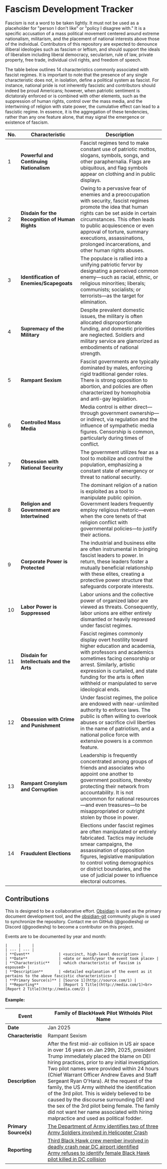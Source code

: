 # Fascism Development Tracker

Fascism is not a word to be taken lightly. It must not be used as a placeholder for "person I don't like" or "policy I disagree with." It is a specific accusation of a mass political movement centered around extreme nationalism, militarism, and the placement of national interests above those of the individual. Contributors of this repository are expected to denounce illiberal ideologies such as fascism or leftism, and should support the ideals of liberalism including liberal democracy, secularism, rule of law, private property, free trade, individual civil rights, and freedom of speech.

The table below outlines 14 characteristics commonly associated with fascist regimes. It is important to note that the presence of any single characteristic does not, in isolation, define a political system as fascist. For instance, national pride is not inherently fascistic and contributors should indeed be proud Americans; however, when patriotic sentiment is dictatoraly enforced or is combined with other elements, such as the suppression of human rights, control over the mass media, and the intertwining of religion with state power, the cumulative effect can lead to a fascistic regime. In essence, it is the aggregation of these tendencies, rather than any one feature alone, that may signal the emergence or existence of fascism.

| No. | Characteristic                                  | Description                                                                                                                                                                                                                                                                                                                             |
| --- | ----------------------------------------------- | --------------------------------------------------------------------------------------------------------------------------------------------------------------------------------------------------------------------------------------------------------------------------------------------------------------------------------------- |
| 1   | **Powerful and Continuing Nationalism**         | Fascist regimes tend to make constant use of patriotic mottos, slogans, symbols, songs, and other paraphernalia. Flags are ubiquitous, and flag symbols appear on clothing and in public displays.                                                                                                                                      |
| 2   | **Disdain for the Recognition of Human Rights** | Owing to a pervasive fear of enemies and a preoccupation with security, fascist regimes promote the idea that human rights can be set aside in certain circumstances. This often leads to public acquiescence or even approval of torture, summary executions, assassinations, prolonged incarcerations, and other human rights abuses. |
| 3   | **Identification of Enemies/Scapegoats**        | The populace is rallied into a unifying patriotic fervor by designating a perceived common enemy—such as racial, ethnic, or religious minorities; liberals; communists; socialists; or terrorists—as the target for elimination.                                                                                                        |
| 4   | **Supremacy of the Military**                   | Despite prevalent domestic issues, the military is often allocated disproportionate funding, and domestic priorities are neglected. Soldiers and military service are glamorized as embodiments of national strength.                                                                                                                   |
| 5   | **Rampant Sexism**                              | Fascist governments are typically dominated by males, enforcing rigid traditional gender roles. There is strong opposition to abortion, and policies are often characterized by homophobia and anti-gay legislation.                                                                                                                    |
| 6   | **Controlled Mass Media**                       | Media control is either direct—through government ownership—or indirect, via regulation and the influence of sympathetic media figures. Censorship is common, particularly during times of conflict.                                                                                                                                    |
| 7   | **Obsession with National Security**            | The government utilizes fear as a tool to mobilize and control the population, emphasizing a constant state of emergency or threat to national security.                                                                                                                                                                                |
| 8   | **Religion and Government are Intertwined**     | The dominant religion of a nation is exploited as a tool to manipulate public opinion. Government leaders frequently employ religious rhetoric—even when the core tenets of that religion conflict with governmental policies—to justify their actions.                                                                                 |
| 9   | **Corporate Power is Protected**                | The industrial and business elite are often instrumental in bringing fascist leaders to power. In return, these leaders foster a mutually beneficial relationship with these elites, creating a protective power structure that safeguards corporate interests.                                                                         |
| 10  | **Labor Power is Suppressed**                   | Labor unions and the collective power of organized labor are viewed as threats. Consequently, labor unions are either entirely dismantled or heavily repressed under fascist regimes.                                                                                                                                                   |
| 11  | **Disdain for Intellectuals and the Arts**      | Fascist regimes commonly display overt hostility toward higher education and academia, with professors and academics sometimes facing censorship or arrest. Similarly, artistic expression is curtailed, and state funding for the arts is often withheld or manipulated to serve ideological ends.                                     |
| 12  | **Obsession with Crime and Punishment**         | Under fascist regimes, the police are endowed with near-unlimited authority to enforce laws. The public is often willing to overlook abuses or sacrifice civil liberties in the name of patriotism, and a national police force with extensive powers is a common feature.                                                              |
| 13  | **Rampant Cronyism and Corruption**             | Leadership is frequently concentrated among groups of friends and associates who appoint one another to government positions, thereby protecting their network from accountability. It is not uncommon for national resources—and even treasures—to be misappropriated or outright stolen by those in power.                            |
| 14  | **Fraudulent Elections**                        | Elections under fascist regimes are often manipulated or entirely fabricated. Tactics may include smear campaigns, the assassination of opposition figures, legislative manipulation to control voting demographics or district boundaries, and the use of judicial power to influence electoral outcomes.                              |


## Contributions

This is designed to be a collaborative effort. [Obsidian](https://obsidian.md/) is used as the primary document development tool, and the [obsidian-git](https://github.com/Vinzent03/obsidian-git) community plugin is used to synchronize the repository. Contact me on GitHub (@goodieshq) or Discord (@goodieshq) to become a contributor on this project.

Events are to be documented by year and month:
```
|     |     |
| --- | --- |
| **Event**             | <succinct, high-level description> |
| **Date**              | <date or month/year the event took place> |
| **Characteristic**    | <which characteristic of fascism is espoused> |
| **Description**       | <detailed explanation of the event as it pertains to the above fascistic characteristics> |
| **Primary Source(s)** | [Source 1](http://source.com/1) |
| **Reporting**         | [Report 1 Title](http://media.com/1)<br>[Report 2 Title](http://media.com/2) |
```

#### Example:

| **Event**             | Family of BlackHawk Pilot Witholds Pilot Name                                                                                                                                                                                                                                                                                                                                                                                                                                                                                                                                                                                 |
| --------------------- | ----------------------------------------------------------------------------------------------------------------------------------------------------------------------------------------------------------------------------------------------------------------------------------------------------------------------------------------------------------------------------------------------------------------------------------------------------------------------------------------------------------------------------------------------------------------------------------------------------------------------------- |
| **Date**              | Jan 2025                                                                                                                                                                                                                                                                                                                                                                                                                                                                                                                                                                                                                      |
| **Characteristic**    | Rampant Sexism                                                                                                                                                                                                                                                                                                                                                                                                                                                                                                                                                                                                                |
| **Description**       | After the first mid-air collision in US air space in over 16 years on Jan 29th, 2025, president Trump immediately placed the blame on DEI hiring practices, prior to any initial investigation. Two pilot names were provided within 24 hours (Chief Warrant Officer Andrew Eaves and Staff Sergeant Ryan O'Hara). At the request of the family, the US Army withheld the identification of the 3rd pilot. This is widely believed to be caused by the discourse surrounding DEI and the sex of the 3rd pilot being female. The family did not want her name associated with hiring malpractice and used as political fodder. |
| **Primary Source(s)** | [The Department of Army identifies two of three Army Soldiers involved in Helicopter Crash](https://www.army.mil/article/282768/the_department_of_army_identifies_two_of_three_army_soldiers_involved_in_helicopter_crash)                                                                                                                                                                                                                                                                                                                                                                                                    |
| **Reporting**         | [Third Black Hawk crew member involved in deadly crash near DC airport identified](https://www.npr.org/2025/02/01/g-s1-46002/washington-dc-airport-potomac-crash-black-hawk-military-crew)<br>[Army refuses to identify female Black Hawk pilot killed in DC collision](https://nypost.com/2025/01/31/us-news/army-refuses-to-identify-female-black-hawk-pilot-killed-in-dc-collision/)                                                                                                                                                                                                                                       |
